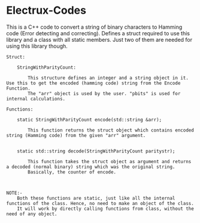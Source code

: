 # Electrux-Codes

This is a C++ code to convert a string of binary characters to Hamming code (Error detecting and correcting).
	Defines a struct required to use this library and a class with all static members. Just two of them are needed for using this library though.
	
	Struct:
	
		StringWithParityCount:
	
			This structure defines an integer and a string object in it. Use this to get the encoded (hamming code) string from the Encode Function.
			The "arr" object is used by the user. "pbits" is used for internal calculations.
	
	Functions:
		
		static StringWithParityCount encode(std::string &arr);
		
			This function returns the struct object which contains encoded string (Hamming code) from the given "arr" argument.
			
			
		static std::string decode(StringWithParityCount paritystr);
			
			This function takes the struct object as argument and returns a decoded (normal binary) string which was the original string.
			Basically, the counter of encode.
			
	
	
	NOTE:-
		Both these functions are static, just like all the internal functions of the class. Hence, no need to make an object of the class.
		It will work by directly calling functions from class, without the need of any object.